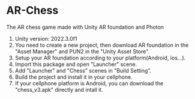 # AR-Chess
The AR chess game made with Unity AR foundation and Photon

1. Unity version: 2022.3.0f1
2. You need to create a new project, then download AR foundation in the "Asset Manager" and PUN2 in the "Unity Asset Store".
3. Setup your AR foundation according to your platform(Android, ios...).
4. Import this package and open "Launcher" scene.
5. Add "Launcher" and "Chess" scenes in "Build Setting".
6. Build the project and install it in your cellphone.
7. If your cellphone platform is Android, you can download the "chess_v3.apk" directly and intall it.
